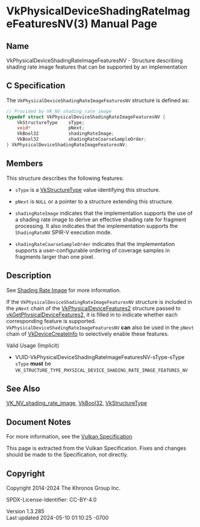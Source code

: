 # VkPhysicalDeviceShadingRateImageFeaturesNV(3) Manual Page

## Name

VkPhysicalDeviceShadingRateImageFeaturesNV - Structure describing
shading rate image features that can be supported by an implementation



## <a href="#_c_specification" class="anchor"></a>C Specification

The `VkPhysicalDeviceShadingRateImageFeaturesNV` structure is defined
as:

``` c
// Provided by VK_NV_shading_rate_image
typedef struct VkPhysicalDeviceShadingRateImageFeaturesNV {
    VkStructureType    sType;
    void*              pNext;
    VkBool32           shadingRateImage;
    VkBool32           shadingRateCoarseSampleOrder;
} VkPhysicalDeviceShadingRateImageFeaturesNV;
```

## <a href="#_members" class="anchor"></a>Members

This structure describes the following features:

- `sType` is a [VkStructureType](https://registry.khronos.org/vulkan/specs/1.3-extensions/man/html/VkStructureType.html) value identifying
  this structure.

- `pNext` is `NULL` or a pointer to a structure extending this
  structure.

- <span id="features-shadingRateImage"></span> `shadingRateImage`
  indicates that the implementation supports the use of a shading rate
  image to derive an effective shading rate for fragment processing. It
  also indicates that the implementation supports the `ShadingRateNV`
  SPIR-V execution mode.

- <span id="features-shadingRateCoarseSampleOrder"></span>
  `shadingRateCoarseSampleOrder` indicates that the implementation
  supports a user-configurable ordering of coverage samples in fragments
  larger than one pixel.

## <a href="#_description" class="anchor"></a>Description

See <a
href="https://registry.khronos.org/vulkan/specs/1.3-extensions/html/vkspec.html#primsrast-shading-rate-image"
target="_blank" rel="noopener">Shading Rate Image</a> for more
information.

If the `VkPhysicalDeviceShadingRateImageFeaturesNV` structure is
included in the `pNext` chain of the
[VkPhysicalDeviceFeatures2](https://registry.khronos.org/vulkan/specs/1.3-extensions/man/html/VkPhysicalDeviceFeatures2.html) structure
passed to
[vkGetPhysicalDeviceFeatures2](https://registry.khronos.org/vulkan/specs/1.3-extensions/man/html/vkGetPhysicalDeviceFeatures2.html), it is
filled in to indicate whether each corresponding feature is supported.
`VkPhysicalDeviceShadingRateImageFeaturesNV` **can** also be used in the
`pNext` chain of [VkDeviceCreateInfo](https://registry.khronos.org/vulkan/specs/1.3-extensions/man/html/VkDeviceCreateInfo.html) to
selectively enable these features.

Valid Usage (Implicit)

- <a href="#VUID-VkPhysicalDeviceShadingRateImageFeaturesNV-sType-sType"
  id="VUID-VkPhysicalDeviceShadingRateImageFeaturesNV-sType-sType"></a>
  VUID-VkPhysicalDeviceShadingRateImageFeaturesNV-sType-sType  
  `sType` **must** be
  `VK_STRUCTURE_TYPE_PHYSICAL_DEVICE_SHADING_RATE_IMAGE_FEATURES_NV`

## <a href="#_see_also" class="anchor"></a>See Also

[VK_NV_shading_rate_image](https://registry.khronos.org/vulkan/specs/1.3-extensions/man/html/VK_NV_shading_rate_image.html),
[VkBool32](https://registry.khronos.org/vulkan/specs/1.3-extensions/man/html/VkBool32.html), [VkStructureType](https://registry.khronos.org/vulkan/specs/1.3-extensions/man/html/VkStructureType.html)

## <a href="#_document_notes" class="anchor"></a>Document Notes

For more information, see the <a
href="https://registry.khronos.org/vulkan/specs/1.3-extensions/html/vkspec.html#VkPhysicalDeviceShadingRateImageFeaturesNV"
target="_blank" rel="noopener">Vulkan Specification</a>

This page is extracted from the Vulkan Specification. Fixes and changes
should be made to the Specification, not directly.

## <a href="#_copyright" class="anchor"></a>Copyright

Copyright 2014-2024 The Khronos Group Inc.

SPDX-License-Identifier: CC-BY-4.0

Version 1.3.285  
Last updated 2024-05-10 01:10:25 -0700
